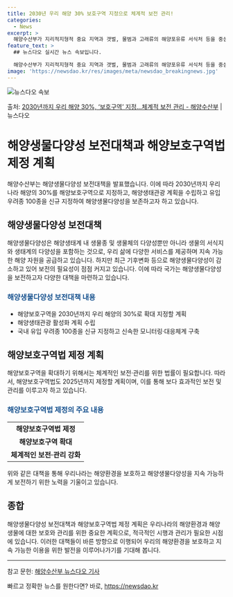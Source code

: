 ```yaml
---
title: 2030년 우리 해양 30% 보호구역 지정으로 체계적 보전 관리!
categories:
  - News
excerpt: >
  해양수산부가 지리적지형적 중요 지역과 갯벌, 물범과 고래류의 해양포유류 서식처 등을 중심으로 1000㎢ 이상…
feature_text: >
  ## 뉴스다오 실시간 뉴스 속보입니다.

  해양수산부가 지리적지형적 중요 지역과 갯벌, 물범과 고래류의 해양포유류 서식처 등을 중심으로 1000㎢ 이상…
image: 'https://newsdao.kr/res/images/meta/newsdao_breakingnews.jpg'
---
```


![뉴스다오 속보](https://newsdao.kr/res/images/meta/newsdao_breakingnews.jpg)

<p>출처: <a href="https://newsdao.kr/3617" rel="dofollow">2030년까지 우리 해양 30%, ‘보호구역’ 지정…체계적 보전 관리 - 해양수산부</a> | 뉴스다오</p>

<h1>해양생물다양성 보전대책과 해양보호구역법 제정 계획</h1>

<p data-ke-size="size16">해양수산부는 해양생물다양성 보전대책을 발표했습니다. 이에 따라 2030년까지 우리나라 해양의 30%를 해양보호구역으로 지정하고, 해양생태관광 계획을 수립하고 유입 우려종 100종을 신규 지정하여 해양생물다양성을 보존하고자 하고 있습니다.</p>

<h2 data-ke-size="size26">해양생물다양성 보전대책</h2>

<p data-ke-size="size16">해양생물다양성은 해양생태계 내 생물종 및 생물체의 다양성뿐만 아니라 생물의 서식지와 생태계의 다양성을 포함하는 것으로, 우리 삶에 다양한 서비스를 제공하며 지속 가능한 해양 자원을 공급하고 있습니다. 하지만 최근 기후변화 등으로 해양생물다양성이 감소하고 있어 보전의 필요성이 점점 커지고 있습니다. 이에 따라 국가는 해양생물다양성을 보전하고자 다양한 대책을 마련하고 있습니다.</p>

<h3><b><span style="color: #1a5490;">해양생물다양성 보전대책 내용</span></b></h3>

<ul>
    <li>해양보호구역을 2030년까지 우리 해양의 30%로 확대 지정할 계획</li>
    <li>해양생태관광 활성화 계획 수립</li>
    <li>국내 유입 우려종 100종을 신규 지정하고 신속한 모니터링·대응체계 구축</li>
</ul>

<h2 data-ke-size="size26">해양보호구역법 제정 계획</h2>

<p data-ke-size="size16">해양보호구역을 확대하기 위해서는 체계적인 보전·관리를 위한 법률이 필요합니다. 따라서, 해양보호구역법도 2025년까지 제정할 계획이며, 이를 통해 보다 효과적인 보전 및 관리를 이루고자 하고 있습니다.</p>

<h3><b><span style="color: #1a5490;">해양보호구역법 제정의 주요 내용</span></b></h3>

<table>
    <tr>
        <td style="text-align: center; height: 17px;"><b>해양보호구역법 제정</b></td>
    </tr>
    <tr>
        <td style="text-align: center; height: 17px;"><b>해양보호구역 확대</b></td>
    </tr>
    <tr>
        <td style="text-align: center; height: 17px;"><b>체계적인 보전·관리 강화</b></td>
    </tr>
</table>

<p data-ke-size="size16">위와 같은 대책을 통해 우리나라는 해양환경을 보호하고 해양생물다양성을 지속 가능하게 보전하기 위한 노력을 기울이고 있습니다.</p>

<h2 data-ke-size="size26">종합</h2>

<p data-ke-size="size16">해양생물다양성 보전대책과 해양보호구역법 제정 계획은 우리나라의 해양환경과 해양생물에 대한 보호와 관리를 위한 중요한 계획으로, 적극적인 시행과 관리가 필요한 시점에 있습니다. 이러한 대책들이 바른 방향으로 이행되어 우리의 해양환경을 보호하고 지속 가능한 이용을 위한 발전을 이루어나가기를 기대해 봅니다.</p>

<hr>

<p data-ke-size="size16">참고 문헌: <a href="https://newsdao.kr/3617">해양수산부 뉴스다오 기사</a></p> 

빠르고 정확한 뉴스를 원한다면? 바로, <a href="https://newsdao.kr" rel="dofollow">https://newsdao.kr</a>


